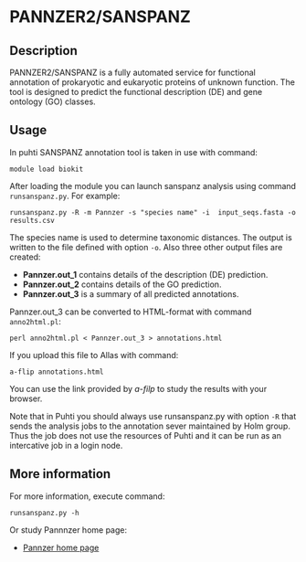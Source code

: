 # PANNZER2/SANSPANZ

## Description

PANNZER2/SANSPANZ is a fully automated service for functional annotation 
of prokaryotic and eukaryotic proteins of unknown function. The tool is 
designed to predict the functional description (DE) and gene ontology (GO) classes. 


## Usage

In puhti SANSPANZ annotation tool is taken in use with command:

    module load biokit

After loading the module you can launch sanspanz analysis using command `runsanspanz.py`. For example:
```text
runsanspanz.py -R -m Pannzer -s "species name" -i  input_seqs.fasta -o results.csv
```
The species name is used to determine taxonomic distances. 
The output is written to the file defined with option `-o`.  Also three other output files are created:
*   **Pannzer.out_1** contains details of the description (DE) prediction. 
*   **Pannzer.out_2** contains details of the GO prediction. 
*   **Pannzer.out_3** is a summary of all predicted annotations.

Pannzer.out_3 can be converted to HTML-format with command `anno2html.pl`:

```text
perl anno2html.pl < Pannzer.out_3 > annotations.html
```
If you upload this file to Allas with command:
```text
a-flip annotations.html
```
You can use the link provided by _a-filp_ to study the results with your browser.

Note that in Puhti you should always use runsanspanz.py with option `-R` that sends the
analysis jobs to the annotation sever maintained by Holm group. Thus the job does not use 
the resources of Puhti and it can be run as an intercative job in a login node.

## More information

For more information, execute command:
```text
runsanspanz.py -h
```
Or study Pannnzer home page:

*   [Pannzer home page](http://ekhidna2.biocenter.helsinki.fi/sanspanz/)
